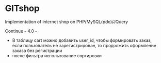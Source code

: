 GITshop
=======

Implementation of internet shop on PHP/MySQL(pdo)/JQuery


Continue - 4.0 -

- В таблицу cart можно добавить user_id, чтобы формировать заказ,
если пользователь не зарегистрирован, то продолжить оформление заказа без регистрации
- после фильтра использование сортировки